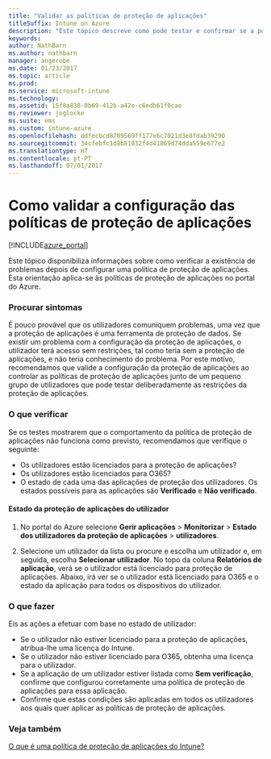 ```yaml
---
title: "Validar as políticas de proteção de aplicações"
titleSuffix: Intune on Azure
description: "Este tópico descreve como pode testar e confirmar se a política de proteção de aplicações está corretamente definida e a funcionar conforme esperado.\""
keywords: 
author: NathBarn
ms.author: nathbarn
manager: angerobe
ms.date: 01/23/2017
ms.topic: article
ms.prod: 
ms.service: microsoft-intune
ms.technology: 
ms.assetid: 15f8a838-0b69-412b-a42e-c6edb61f0cae
ms.reviewer: joglocke
ms.suite: ems
ms.custom: intune-azure
ms.openlocfilehash: ddfecbcd8709569ff177e6c7021d3e8fdab39290
ms.sourcegitcommit: 34cfebfc1d8b81032f4d41869d74dda559e677e2
ms.translationtype: HT
ms.contentlocale: pt-PT
ms.lasthandoff: 07/01/2017
---
```

# <a name="how-to-validate-your-app-protection-policy-setup"></a>Como validar a configuração das políticas de proteção de aplicações

[!INCLUDE[azure_portal](./includes/azure_portal.md)]


Este tópico disponibiliza informações sobre como verificar a existência de problemas depois de configurar uma política de proteção de aplicações. Esta orientação aplica-se às políticas de proteção de aplicações no portal do Azure.

### <a name="checking-for-symptoms"></a>Procurar sintomas
É pouco provável que os utilizadores comuniquem problemas, uma vez que a proteção de aplicações é uma ferramenta de proteção de dados. Se existir um problema com a configuração da proteção de aplicações, o utilizador terá acesso sem restrições, tal como teria sem a proteção de aplicações, e não teria conhecimento do problema. Por este motivo, recomendamos que valide a configuração da proteção de aplicações ao controlar as políticas de proteção de aplicações junto de um pequeno grupo de utilizadores que pode testar deliberadamente as restrições da proteção de aplicações.


### <a name="what-to-check"></a>O que verificar

Se os testes mostrarem que o comportamento da política de proteção de aplicações não funciona como previsto, recomendamos que verifique o seguinte:

- Os utilizadores estão licenciados para a proteção de aplicações?
- Os utilizadores estão licenciados para O365?
- O estado de cada uma das aplicações de proteção dos utilizadores. Os estados possíveis para as aplicações são **Verificado** e **Não verificado**.

#### <a name="user-app-protection-status"></a>Estado da proteção de aplicações do utilizador
1. No portal do Azure selecione **Gerir aplicações** > **Monitorizar** >  **Estado dos utilizadores da proteção de aplicações** > **utilizadores**.

2. Selecione um utilizador da lista ou procure e escolha um utilizador e, em seguida, escolha **Selecionar utilizador**. No topo da coluna **Relatórios de aplicação**, verá se o utilizador está licenciado para proteção de aplicações. Abaixo, irá ver se o utilizador está licenciado para O365 e o estado da aplicação para todos os dispositivos do utilizador.



### <a name="what-to-do"></a>O que fazer
Eis as ações a efetuar com base no estado de utilizador:

- Se o utilizador não estiver licenciado para a proteção de aplicações, atribua-lhe uma licença do Intune.
- Se o utilizador não estiver licenciado para O365, obtenha uma licença para o utilizador.
- Se a aplicação de um utilizador estiver listada como **Sem verificação**, confirme que configurou corretamente uma política de proteção de aplicações para essa aplicação.
- Confirme que estas condições são aplicadas em todos os utilizadores aos quais quer aplicar as políticas de proteção de aplicações.

### <a name="see-also"></a>Veja também

[O que é uma política de proteção de aplicações do Intune?](app-protection-policies.md)
